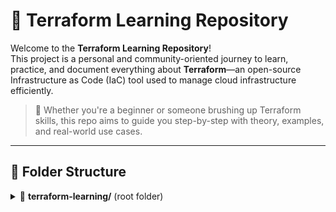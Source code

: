 # 🌱 Terraform Learning Repository

Welcome to the **Terraform Learning Repository**!  
This project is a personal and community-oriented journey to learn, practice, and document everything about **Terraform**—an open-source Infrastructure as Code (IaC) tool used to manage cloud infrastructure efficiently.

> 📘 Whether you're a beginner or someone brushing up Terraform skills, this repo aims to guide you step-by-step with theory, examples, and real-world use cases.

---

## 📂 Folder Structure

<details>
<summary>📁 <strong>terraform-learning/</strong> (root folder)</summary>
```
terraform-learning/
├── 📄 README.md # Project overview
├── 📄 LICENSE # Open-source license (MIT)
├── 📄 .gitignore # Files to exclude from Git
```
</details>
